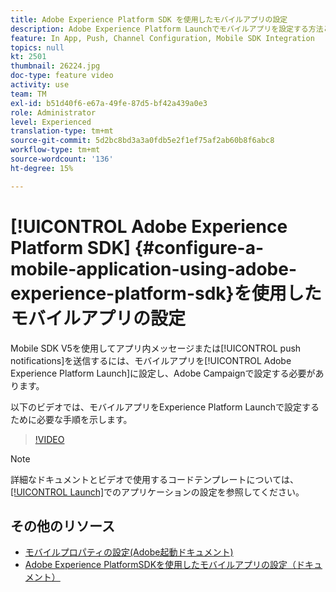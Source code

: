 ```yaml
---
title: Adobe Experience Platform SDK を使用したモバイルアプリの設定
description: Adobe Experience Platform Launchでモバイルアプリを設定する方法とAdobe Campaignでモバイルアプリを設定する方法について説明します。
feature: In App, Push, Channel Configuration, Mobile SDK Integration
topics: null
kt: 2501
thumbnail: 26224.jpg
doc-type: feature video
activity: use
team: TM
exl-id: b51d40f6-e67a-49fe-87d5-bf42a439a0e3
role: Administrator
level: Experienced
translation-type: tm+mt
source-git-commit: 5d2bc8bd3a3a0fdb5e2f1ef75af2ab60b8f6abc8
workflow-type: tm+mt
source-wordcount: '136'
ht-degree: 15%

---
```


# [!UICONTROL Adobe Experience Platform SDK] {#configure-a-mobile-application-using-adobe-experience-platform-sdk}を使用したモバイルアプリの設定

Mobile SDK V5を使用してアプリ内メッセージまたは[!UICONTROL push notifications]を送信するには、モバイルアプリを[!UICONTROL Adobe Experience Platform Launch]に設定し、Adobe Campaignで設定する必要があります。

以下のビデオでは、モバイルアプリをExperience Platform Launchで設定するために必要な手順を示します。

>[!VIDEO](https://video.tv.adobe.com/v/26224?quality=12)

>[!NOTE]
>
>詳細なドキュメントとビデオで使用するコードテンプレートについては、[[!UICONTROL Launch]](https://helpx.adobe.com/campaign/kb/configuring-app-sdk.html#ConfiguringyourapplicationinLaunch)でのアプリケーションの設定を参照してください。

## その他のリソース

* [モバイルプロパティの設定(Adobe起動ドキュメント)](https://aep-sdks.gitbook.io/docs/getting-started/create-a-mobile-property)
* [Adobe Experience PlatformSDKを使用したモバイルアプリの設定（ドキュメント）](https://helpx.adobe.com/campaign/kb/configuring-app-sdk.html)
